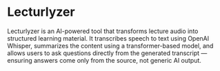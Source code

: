 # Lecturlyzer
Lecturlyzer is an AI-powered tool that transforms lecture audio into structured learning material. It transcribes speech to text using OpenAI Whisper, summarizes the content using a transformer-based model, and allows users to ask questions directly from the generated transcript — ensuring answers come only from the source, not generic AI output.
